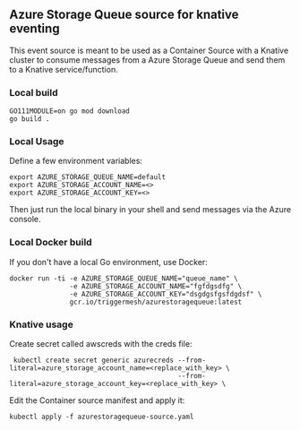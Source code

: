 ## Azure Storage Queue source for knative eventing

This event source is meant to be used as a Container Source with a Knative cluster to consume messages from a Azure Storage Queue and send them to a Knative service/function.

### Local build

```
GO111MODULE=on go mod download
go build .
```

### Local Usage

Define a few environment variables:

```
export AZURE_STORAGE_QUEUE_NAME=default
export AZURE_STORAGE_ACCOUNT_NAME=<>
export AZURE_STORAGE_ACCOUNT_KEY=<>
```

Then just run the local binary in your shell and send messages via the Azure console.


### Local Docker build

If you don't have a local Go environment, use Docker:

```
docker run -ti -e AZURE_STORAGE_QUEUE_NAME="queue_name" \
               -e AZURE_STORAGE_ACCOUNT_NAME="fgfdgsdfg" \
               -e AZURE_STORAGE_ACCOUNT_KEY="dsgdgsfgsfdgdsf" \
               gcr.io/triggermesh/azurestoragequeue:latest
```

### Knative usage

Create secret called awscreds with the creds file:

```
 kubectl create secret generic azurecreds --from-literal=azure_storage_account_name=<replace_with_key> \
                                          --from-literal=azure_storage_account_key=<replace_with_key> \
```

Edit the Container source manifest and apply it:

```
kubectl apply -f azurestoragequeue-source.yaml
```


